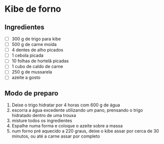 # Kibe de forno

## Ingredientes

- [ ] 300 g de trigo para kibe
- [ ] 500 g de carne moída
- [ ] 4 dentes de alho picados
- [ ] 1 cebola picada
- [ ] 10 folhas de hortelã picadas
- [ ] 1 cubo de caldo de carne
- [ ] 250 g de mussarela
- [ ] azeite a gosto

## Modo de preparo

1. Deixe o trigo hidratar por 4 horas com 600 g de água
1. escorra a água excedente utilizando um pano, prensando o trigo hidratado dentro de uma trouxa
1. misture todos os ingredientes
1. Espalhe numa forma e coloque o azeite sobre a massa
1. num forno pré aquecido a 220 graus, deixe o kibe assar por cerca de 30 minutos, ou até a carne assar por completo

